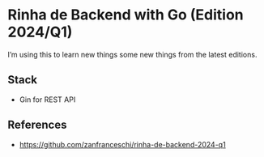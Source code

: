 # Rinha de Backend with Go (Edition 2024/Q1)
I’m using this to learn new things some new things from the latest editions.

## Stack
- Gin for REST API

## References
- https://github.com/zanfranceschi/rinha-de-backend-2024-q1